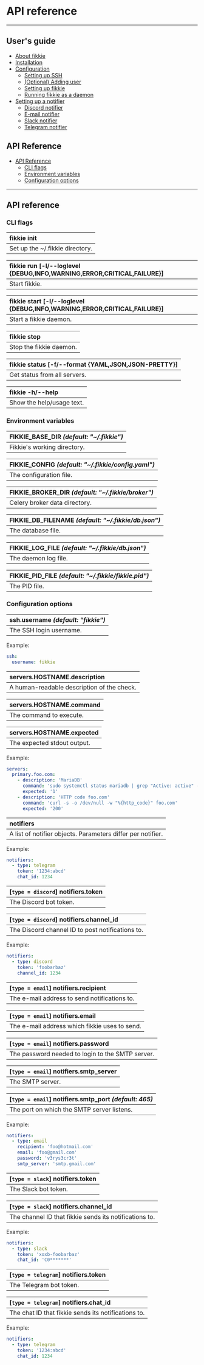 # API reference

* * *

## User's guide

* [About fikkie](./index)
* [Installation](./installation)
* [Configuration](./configuration)
  * [Setting up SSH](./configuration#setting-up-ssh)
  * [(Optional) Adding user](./configuration#adding-user)
  * [Setting up fikkie](./configuration#setting-up-fikkie)
  * [Running fikkie as a daemon](./configuration#running-fikkie-as-a-daemon)
* [Setting up a notifier](./notifiers)
  * [Discord notifier](./notifiers#discord-notifier)
  * [E-mail notifier](./notifiers#e-mail-notifier)
  * [Slack notifier](./notifiers#slack-notifier)
  * [Telegram notifier](./notifiers#telegram-notifier)


## API Reference

* [API Reference](#)
  * [CLI flags](#cli-flags)
  * [Environment variables](#environment-variables)
  * [Configuration options](#configuration-options)


* * *

## API reference

### CLI flags

| fikkie init                     |
|:--------------------------------|
| Set up the ~/.fikkie directory. |

| fikkie run [-l/--loglevel {DEBUG,INFO,WARNING,ERROR,CRITICAL,FAILURE}] |
|:-----------------------------------------------------------------------|
| Start fikkie.                                                          |

| fikkie start [-l/--loglevel {DEBUG,INFO,WARNING,ERROR,CRITICAL,FAILURE}] |
|:-------------------------------------------------------------------------|
| Start a fikkie daemon.                                                   |

| fikkie stop             |
|:------------------------|
| Stop the fikkie daemon. |

| fikkie status [-f/--format {YAML,JSON,JSON-PRETTY}] |
|:----------------------------------------------------|
| Get status from all servers.                        |

| fikkie -h/--help          |
|:--------------------------|
| Show the help/usage text. |

### Environment variables

| FIKKIE_BASE_DIR *(default: "~/.fikkie")* |
|:-----------------------------------------|
| Fikkie's working directory.              |

| FIKKIE_CONFIG *(default: "~/.fikkie/config.yaml")* |
|:---------------------------------------------------|
| The configuration file.                            |

| FIKKIE_BROKER_DIR *(default: "~/.fikkie/broker")* |
|:--------------------------------------------------|
| Celery broker data directory.                     |

| FIKKIE_DB_FILENAME *(default: "~/.fikkie/db.json")* |
|:----------------------------------------------------|
| The database file.                                  |

| FIKKIE_LOG_FILE *(default: "~/.fikkie/db.json")* |
|:-------------------------------------------------|
| The daemon log file.                             |

| FIKKIE_PID_FILE *(default: "~/.fikkie/fikkie.pid")* |
|:----------------------------------------------------|
| The PID file.                                       |

### Configuration options

| ssh.username *(default: "fikkie")* |
|:-----------------------------------|
| The SSH login username.            |

Example:

```yaml
ssh:
  username: fikkie
```

| servers.HOSTNAME.description               |
|:-------------------------------------------|
| A human-readable description of the check. |

| servers.HOSTNAME.command |
|:-------------------------|
| The command to execute.  |

| servers.HOSTNAME.expected   |
|:----------------------------|
| The expected stdout output. |

Example:

```yaml
servers:
  primary.foo.com:
    - description: 'MariaDB'
      command: 'sudo systemctl status mariadb | grep "Active: active" -c'
      expected: '1'
    - description: 'HTTP code foo.com'
      command: 'curl -s -o /dev/null -w "%{http_code}" foo.com'
      expected: '200'
```

| notifiers                                                   |
|:------------------------------------------------------------|
| A list of notifier objects. Parameters differ per notifier. |

Example:

```yaml
notifiers:
  - type: telegram
    token: '1234:abcd'
    chat_id: 1234
```

| [`type = discord`] notifiers.token |
|:-----------------------------------|
| The Discord bot token.             |

| [`type = discord`] notifiers.channel_id          |
|:-------------------------------------------------|
| The Discord channel ID to post notifications to. |

Example:

```yaml
notifiers:
  - type: discord
    token: 'foobarbaz'
    channel_id: 1234
```

| [`type = email`] notifiers.recipient         |
|:---------------------------------------------|
| The e-mail address to send notifications to. |

| [`type = email`] notifiers.email              |
|:----------------------------------------------|
| The e-mail address which fikkie uses to send. |

| [`type = email`] notifiers.password              |
|:-------------------------------------------------|
| The password needed to login to the SMTP server. |

| [`type = email`] notifiers.smtp_server |
|:---------------------------------------|
| The SMTP server.                       |

| [`type = email`] notifiers.smtp_port *(default: 465)* |
|:------------------------------------------------------|
| The port on which the SMTP server listens.            |

Example:

```yaml
notifiers:
  - type: email
    recipient: 'foo@hotmail.com'
    email: 'foo@gmail.com'
    password: 'v3rys3cr3t'
    smtp_server: 'smtp.gmail.com'
```

| [`type = slack`] notifiers.token |
|:---------------------------------|
| The Slack bot token.             |

| [`type = slack`] notifiers.channel_id                  |
|:-------------------------------------------------------|
| The channel ID that fikkie sends its notifications to. |

Example:

```yaml
notifiers:
  - type: slack
    token: 'xoxb-foobarbaz'
    chat_id: 'C0*******'
```

| [`type = telegram`] notifiers.token |
|:------------------------------------|
| The Telegram bot token.             |

| [`type = telegram`] notifiers.chat_id               |
|:----------------------------------------------------|
| The chat ID that fikkie sends its notifications to. |

Example:

```yaml
notifiers:
  - type: telegram
    token: '1234:abcd'
    chat_id: 1234
```
